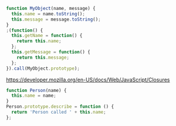 ```javascript
function MyObject(name, message) {
  this.name = name.toString();
  this.message = message.toString();
}
;(function() {
  this.getName = function() {
    return this.name;
  };
  this.getMessage = function() {
    return this.message;
  };
}).call(MyObject.prototype);
```

https://developer.mozilla.org/en-US/docs/Web/JavaScript/Closures

```javascript
function Person(name) {
  this.name = name;
}
Person.prototype.describe = function () {
  return 'Person called ' + this.name;
};
```
